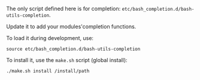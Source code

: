 The only script defined here is for completion: `etc/bash_completion.d/bash-utils-completion`.

Update it to add your modules'completion functions.

To load it during development, use:

    source etc/bash_completion.d/bash-utils-completion

To install it, use the `make.sh` script (global install):

    ./make.sh install /install/path

